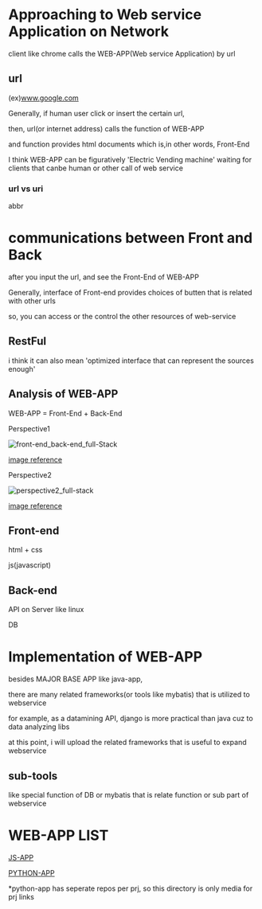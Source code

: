 # Approaching to Web service Application on Network
client like chrome calls the WEB-APP(Web service Application) by url

## url
(ex)www.google.com

Generally, if human user click or insert the certain url,

then, url(or internet address) calls the function of WEB-APP

and function provides html documents which is,in other words, Front-End

I think WEB-APP can be figuratively 'Electric Vending machine' waiting for clients that canbe human or other call of web service

### url vs uri
abbr 

# communications between Front and Back

after you input the url, and see the Front-End of WEB-APP

Generally, interface of Front-end provides choices of butten that is related with other urls

so, you can access or the control the other resources of web-service

## RestFul
i think it can also mean 'optimized interface that can represent the sources enough' 

## Analysis of WEB-APP
WEB-APP = Front-End + Back-End

Perspective1

![front-end_back-end_full-Stack](https://user-images.githubusercontent.com/88543657/149053803-39be2d86-6fe5-4d55-be00-99dde2ac8e7d.png)

[image reference](https://www.a-mean-blog.com/images/rqvbk2p56xjsis3ut1ta/front-end_back-end_full-Stack.png)

Perspective2

![perspective2_full-stack](https://user-images.githubusercontent.com/88543657/149053816-3ad0307c-11fb-4fb8-bc60-4311855cbe29.png)

[image reference](https://blog.dalso.org/language/web/6523)

## Front-end
html + css

js(javascript)

## Back-end
API on Server like linux

DB





# Implementation of WEB-APP

besides MAJOR BASE APP like java-app,

there are many related frameworks(or tools like mybatis) that is utilized to webservice

for example, as a datamining API, django is more practical than java cuz to data analyzing libs

at this point, i will upload the related frameworks that is useful to expand webservice


## sub-tools 
like special function of DB or mybatis that is relate function or sub part of webservice


# WEB-APP LIST

[JS-APP](https://github.com/devsacti/JS-APP)

[PYTHON-APP](https://github.com/devsacti/WEB-APP/tree/main/PYTHON-APP)

*python-app has seperate repos per prj, so this directory is only media for prj links

